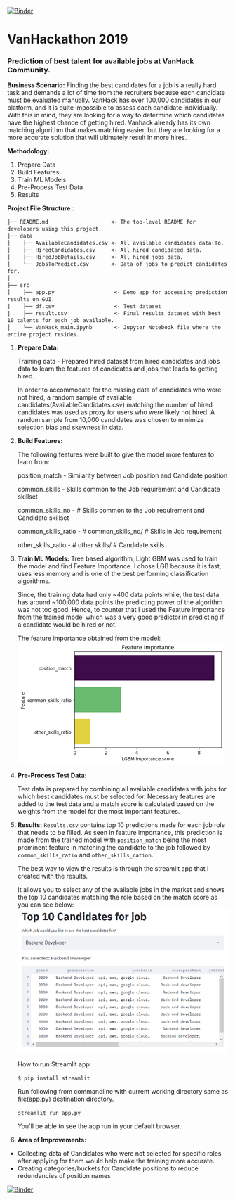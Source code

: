 [![Binder](https://mybinder.org/badge_logo.svg)](https://mybinder.org/v2/gh/anishjoni/VanHackathon/master)
# VanHackathon 2019
### Prediction of best talent for available jobs at VanHack Community.

**Business Scenario:** Finding the best candidates for a job is a really hard task and demands a lot of time from the recruiters because each candidate must be evaluated manually. VanHack has over 100,000 candidates in our platform, and it is quite impossible to assess each candidate individually. With this in mind, they are looking for a way to determine which candidates have the highest chance of getting hired. Vanhack already has its own matching algorithm that makes matching easier, but they are looking for a more accurate solution that will ultimately result in more hires. 

**Methodology:**

1. Prepare Data
2. Build Features
3. Train ML Models
4. Pre-Process Test Data
5. Results

 **Project File Structure** :
```
├── README.md                    <- The top-level README for developers using this project.
├── data
│    ├── AvailableCandidates.csv <- All available candidates data(To.   
│    ├── HiredCandidates.csv     <- All hired candidated data.
│    ├── HiredJobDetails.csv     <- All hired jobs data.
│    └── JobsToPredict.csv       <- Data of jobs to predict candidates for.
│
├── src
│    ├── app.py                   <- Demo app for accessing prediction results on GUI.
|    ├── df.csv                   <- Test dataset
|    ├── result.csv               <- Final results dataset with best 10 talents for each job available.
│    └── VanHack_main.ipynb       <- Jupyter Notebook file where the entire project resides. 

```
1. **Prepare Data:**

   Training data - Prepared hired dataset from hired candidates and jobs data to learn the features of candidates and jobs that leads to getting hired. 

   In order to accommodate for the missing data of candidates who were not hired, a random sample of available candidates(AvailableCandidates.csv) matching the number of hired candidates was used as proxy for users who were likely not hired. A random sample from 10,000 candidates was chosen to minimize selection bias and skewness in data.

2. **Build Features:**

   The following features were built to give the model more features to learn from:

   position_match - Similarity between Job position and Candidate position

   common_skills - Skills common to the Job requirement and Candidate skillset

   common_skills_no - # Skills common to the Job requirement and Candidate skillset

   common_skills_ratio - # common_skills_no/ # Skills in Job requirement

   other_skills_ratio - # other skills/ # Candidate skills

   

3. **Train ML Models:**
     Tree based algorithm, Light GBM was used to train the model and find Feature Importance. I chose LGB because it is fast, uses less   memory and is one of the best performing classification algorithms. 
   
   Since, the training data had only ~400 data points while, the test data has around ~100,000 data points the predicting power of the algorithm was not too good. Hence, to counter that I used the Feature importance from the trained model which was a very good predictor in predicting if a candidate would be hired or not. 
   
   The feature importance obtained from the model:
   ![Feature Importance](https://github.com/anishjoni/VanHackathon/blob/master/viz/feature_imp.png)
  
 
4. **Pre-Process Test Data:**

   Test data is prepared by combining all available candidates with jobs for which best candidates must be selected for. Necessary features are added to the test data and a match score is calculated based on the weights from the model for the most important features.

5. **Results:**
   `Results.csv` contains top 10 predictions made for each job role that needs to be filled. As seen in feature importance, this prediction is made from the trained model with `position_match` being the most prominent feature in matching the candidate to the job followed by `common_skills_ratio` and `other_skills_ration`.
   
   The best way to view the results is through the streamlit app that I created with the results.
   
   It allows you to select any of the available jobs in the market and shows the top 10 candidates matching the role based on the match score as you can see below:
   ![Top 10 Candidates](https://github.com/anishjoni/VanHackathon/blob/master/viz/top_10_talent.png)
   
   How to run Streamlit app:
   
   `$ pip install streamlit`
   
   Run following from commandline with current working directory same as file(app.py) destination directory.
   
   `streamlit run app.py`
   
   You'll be able to see the app run in your default browser.
   
6. **Area of Improvements:**
  - Collecting data of Candidates who were not selected for specific roles after applying for them would help make the training more accurate.
  - Creating categories/buckets for Candidate positions to reduce redundancies of position names
  
  [![Binder](https://mybinder.org/badge_logo.svg)](https://mybinder.org/v2/gh/www.github.com/anishjoni/VanHackathon/master)

